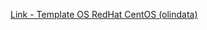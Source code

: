 [Link - Template OS RedHat CentOS (olindata)](https://github.com/olindata/tribily-zabbix-templates/tree/master/OS_Redhat_CentOS)
